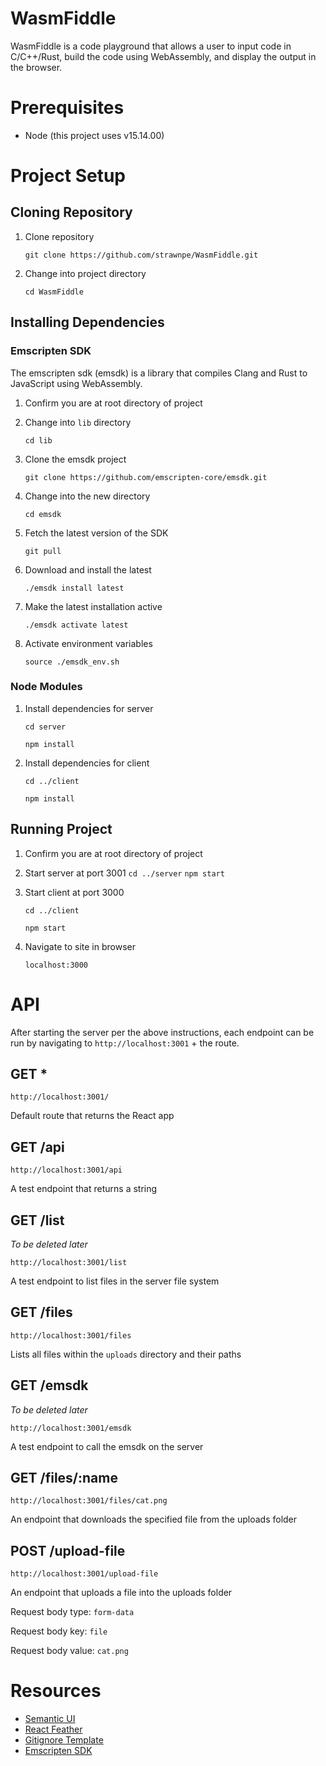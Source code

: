 # WasmFiddle
WasmFiddle is a code playground that allows a user to input
code in C/C++/Rust, build the code using WebAssembly, and
display the output in the browser.

# Prerequisites
- Node (this project uses v15.14.00)

# Project Setup
## Cloning Repository
1. Clone repository

   ```git clone https://github.com/strawnpe/WasmFiddle.git```
2. Change into project directory

   ```cd WasmFiddle```
## Installing Dependencies
### Emscripten SDK
The emscripten sdk (emsdk) is a library that compiles
Clang and Rust to JavaScript using WebAssembly.
1. Confirm you are at root directory of project
2. Change into ```lib``` directory

   ```cd lib```
3. Clone the emsdk project

   ```git clone https://github.com/emscripten-core/emsdk.git```
4. Change into the new directory

   ```cd emsdk```
5. Fetch the latest version of the SDK

   ```git pull```
6. Download and install the latest

   ```./emsdk install latest```
7. Make the latest installation active

   ```./emsdk activate latest```
8. Activate environment variables

   ```source ./emsdk_env.sh```
### Node Modules
1. Install dependencies for server

   ```cd server```

   ```npm install```
2. Install dependencies for client

   ```cd ../client```

   ```npm install```
## Running Project
1. Confirm you are at root directory of project
2. Start server at port 3001
   ```cd ../server```
   ```npm start```
3. Start client at port 3000

   ```cd ../client```

   ```npm start```
4. Navigate to site in browser

   ```localhost:3000```

# API
After starting the server per the above instructions, each endpoint can be run 
by navigating to `http://localhost:3001` + the route.
## GET *
`http://localhost:3001/`

Default route that returns the React app
## GET /api
`http://localhost:3001/api`

A test endpoint that returns a string
## GET /list
*To be deleted later*

`http://localhost:3001/list`

A test endpoint to list files in the server file system
## GET /files
`http://localhost:3001/files`

Lists all files within the `uploads` directory and their paths
## GET /emsdk
*To be deleted later*

`http://localhost:3001/emsdk`

A test endpoint to call the emsdk on the server
## GET /files/:name
`http://localhost:3001/files/cat.png`

An endpoint that downloads the specified file from the uploads folder
## POST /upload-file
`http://localhost:3001/upload-file`

An endpoint that uploads a file into the uploads folder

Request body type: `form-data`

Request body key: `file`

Request body value: `cat.png`

# Resources
- [Semantic UI](https://semantic-ui.com/)
- [React Feather](https://github.com/feathericons/react-feather)
- [Gitignore Template](https://www.toptal.com/developers/gitignore/api/webstorm,react)
- [Emscripten SDK](https://emscripten.org/docs/getting_started/downloads.html)